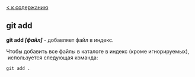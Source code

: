 [< к содержанию](readme.md)

## git add

**git add *[файл]*** - добавляет файл в индекс.

Чтобы добавить все файлы в каталоге в индекс (кроме игнорируемых),  используется следующая команда: 

```bash=
git add .
```
